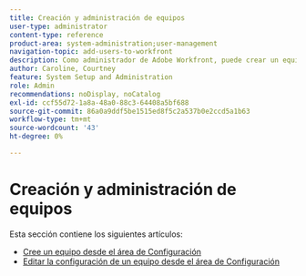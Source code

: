 ```yaml
---
title: Creación y administración de equipos
user-type: administrator
content-type: reference
product-area: system-administration;user-management
navigation-topic: add-users-to-workfront
description: Como administrador de Adobe Workfront, puede crear un equipo desde el área de Configuración.
author: Caroline, Courtney
feature: System Setup and Administration
role: Admin
recommendations: noDisplay, noCatalog
exl-id: ccf55d72-1a8a-48a0-88c3-64408a5bf688
source-git-commit: 86a0a9ddf5be1515ed8f5c2a537b0e2ccd5a1b63
workflow-type: tm+mt
source-wordcount: '43'
ht-degree: 0%

---
```


# Creación y administración de equipos

Esta sección contiene los siguientes artículos:

* [Cree un equipo desde el área de Configuración](../../../administration-and-setup/add-users/create-and-manage-teams/create-a-team-from-setup.md)
* [Editar la configuración de un equipo desde el área de Configuración](../../../administration-and-setup/add-users/create-and-manage-teams/edit-team-settings-from-setup.md)

